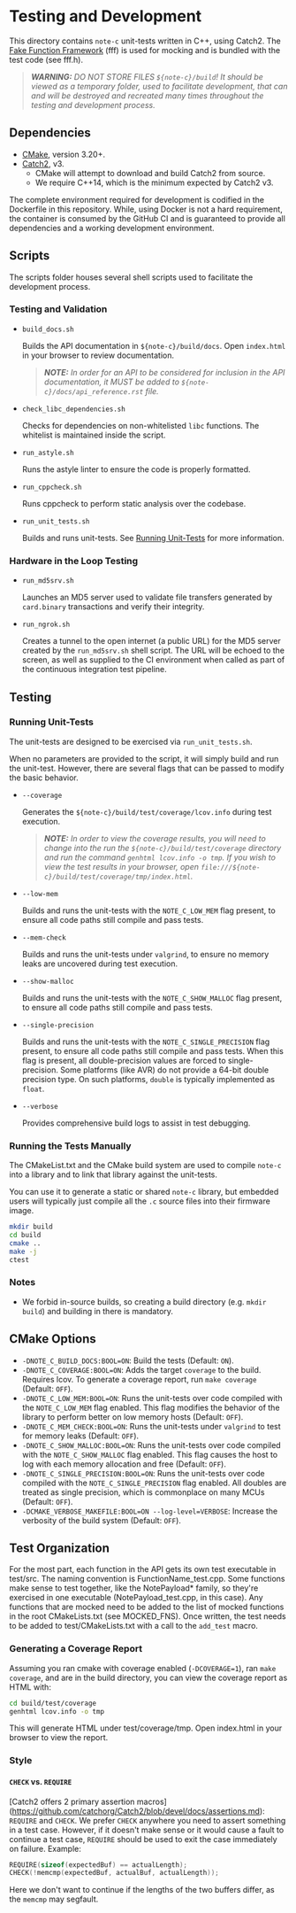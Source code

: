 # Testing and Development

This directory contains `note-c` unit-tests written in C++, using Catch2. The
[Fake Function Framework](https://github.com/meekrosoft/fff) (fff) is used for
mocking and is bundled with the test code (see fff.h).

> _**WARNING:** DO NOT STORE FILES `${note-c}/build`! It should be viewed as a
temporary folder, used to facilitate development, that can and will be destroyed
and recreated many times throughout the testing and development process._

## Dependencies

- [CMake](https://cmake.org/install), version 3.20+.
- [Catch2](https://github.com/catchorg/Catch2), v3.
  - CMake will attempt to download and build Catch2 from source.
  - We require C++14, which is the minimum expected by Catch2 v3.

The complete environment required for development is codified in the Dockerfile
in this repository. While, using Docker is not a hard requirement, the container
is consumed by the GitHub CI and is guaranteed to provide all dependencies and a
working development environment.

## Scripts

The scripts folder houses several shell scripts used to facilitate the
development process.

### Testing and Validation

- `build_docs.sh`

    Builds the API documentation in `${note-c}/build/docs`. Open `index.html`
    in your browser to review documentation.

    > _**NOTE:** In order for an API to be considered for inclusion in the API
    documentation, it _MUST_ be added to `${note-c}/docs/api_reference.rst`
    file._

- `check_libc_dependencies.sh`

    Checks for dependencies on non-whitelisted `libc` functions. The whitelist
    is maintained inside the script.

- `run_astyle.sh`

    Runs the astyle linter to ensure the code is properly formatted.

- `run_cppcheck.sh`

    Runs cppcheck to perform static analysis over the codebase.

- `run_unit_tests.sh`

    Builds and runs unit-tests. See [Running Unit-Tests](#running-unit-tests)
    for more information.

### Hardware in the Loop Testing

- `run_md5srv.sh`

    Launches an MD5 server used to validate file transfers generated by
    `card.binary` transactions and verify their integrity.

- `run_ngrok.sh`

    Creates a tunnel to the open internet (a public URL) for the MD5 server
    created by the `run_md5srv.sh` shell script. The URL will be echoed to
    the screen, as well as supplied to the CI environment when called as part
    of the continuous integration test pipeline.

## Testing

### Running Unit-Tests

The unit-tests are designed to be exercised via `run_unit_tests.sh`.

When no parameters are provided to the script, it will simply build and run the
unit-test. However, there are several flags that can be passed to modify the
basic behavior.

- `--coverage`

    Generates the `${note-c}/build/test/coverage/lcov.info` during test
    execution.

    > _**NOTE:** In order to view the coverage results, you will need to change
    into the  run the `${note-c}/build/test/coverage` directory and run the
    command `genhtml lcov.info -o tmp`. If you wish to view the test results in
    your browser, open `file:///${note-c}/build/test/coverage/tmp/index.html`._

- `--low-mem`

    Builds and runs the unit-tests with the `NOTE_C_LOW_MEM` flag present, to
    ensure all code paths still compile and pass tests.

- `--mem-check`

    Builds and runs the unit-tests under `valgrind`, to ensure no memory leaks
    are uncovered during test execution.

- `--show-malloc`

    Builds and runs the unit-tests with the `NOTE_C_SHOW_MALLOC` flag present,
    to ensure all code paths still compile and pass tests.

- `--single-precision`

    Builds and runs the unit-tests with the `NOTE_C_SINGLE_PRECISION` flag
    present, to ensure all code paths still compile and pass tests. When this
    flag is present, all double-precision values are forced to single-precision.
    Some platforms (like AVR) do not provide a 64-bit double precision type.
    On such platforms, `double` is typically implemented as `float`.

- `--verbose`

    Provides comprehensive build logs to assist in test debugging.

### Running the Tests Manually

The CMakeList.txt and the CMake build system are used to compile `note-c` into
a library and to link that library against the unit-tests.

You can use it to generate a static or shared `note-c` library, but embedded
users will typically just compile all the `.c` source files into their firmware
image.

```sh
mkdir build
cd build
cmake ..
make -j
ctest
```

### Notes

- We forbid in-source builds, so creating a build directory (e.g. `mkdir build`)
and building in there is mandatory.

## CMake Options
- `-DNOTE_C_BUILD_DOCS:BOOL=ON`: Build the tests (Default: `ON`).
- `-DNOTE_C_COVERAGE:BOOL=ON`: Adds the target `coverage` to the build. Requires
lcov. To generate a coverage report, run `make coverage` (Default: `OFF`).
- `-DNOTE_C_LOW_MEM:BOOL=ON`: Runs the unit-tests over code compiled with the
`NOTE_C_LOW_MEM` flag enabled. This flag modifies the behavior of the library
to perform better on low memory hosts (Default: `OFF`).
- `-DNOTE_C_MEM_CHECK:BOOL=ON`: Runs the unit-tests under `valgrind` to test for
memory leaks (Default: `OFF`).
- `-DNOTE_C_SHOW_MALLOC:BOOL=ON`: Runs the unit-tests over code compiled with
the `NOTE_C_SHOW_MALLOC` flag enabled. This flag causes the host to log with
each memory allocation and free (Default: `OFF`).
- `-DNOTE_C_SINGLE_PRECISION:BOOL=ON`: Runs the unit-tests over code compiled
with the `NOTE_C_SINGLE_PRECISION` flag enabled. All doubles are treated as
single precision, which is commonplace on many MCUs (Default: `OFF`).
- `-DCMAKE_VERBOSE_MAKEFILE:BOOL=ON --log-level=VERBOSE`: Increase the verbosity
of the build system (Default: `OFF`).

## Test Organization

For the most part, each function in the API gets its own test executable in
test/src. The naming convention is FunctionName_test.cpp. Some functions make
sense to test together, like the NotePayload* family, so they're exercised in
one executable (NotePayload_test.cpp, in this case). Any functions that are
mocked need to be added to the list of mocked functions in the root
CMakeLists.txt (see MOCKED_FNS). Once written, the test needs to be added to
test/CMakeLists.txt with a call to the `add_test` macro.

### Generating a Coverage Report

Assuming you ran cmake with coverage enabled (`-DCOVERAGE=1`), ran `make
coverage`, and are in the build directory, you can view the coverage report as
HTML with:

```sh
cd build/test/coverage
genhtml lcov.info -o tmp
```

This will generate HTML under test/coverage/tmp. Open index.html in your
browser to view the report.

### Style

#### `CHECK` vs. `REQUIRE`

[Catch2 offers 2 primary assertion macros]
(https://github.com/catchorg/Catch2/blob/devel/docs/assertions.md): `REQUIRE`
and `CHECK`. We prefer `CHECK` anywhere you need to assert something in a test
case. However, if it doesn't make sense or it would cause a fault to continue a
test case, `REQUIRE` should be used to exit the case immediately on failure.
Example:

```c
REQUIRE(sizeof(expectedBuf) == actualLength);
CHECK(!memcmp(expectedBuf, actualBuf, actualLength));
```

Here we don't want to continue if the lengths of the two buffers differ, as the
`memcmp` may segfault.
